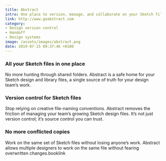 ```yaml
---
title: Abstract
intro: One place to version, manage, and collaborate on your Sketch files.
link: http://www.goabstract.com
category:
- Design version control
- Handoff
- Design systems
image: /assets/images/abstract.png
date: 2019-07-15 09:37:46 +0100
---
```

### All your Sketch files in one place

No more hunting through shared folders. Abstract is a safe home for your Sketch design and library files, a single source of truth for your design team’s work.

### Version control for Sketch files

Stop relying on creative file-naming conventions. Abstract removes the friction of managing your team’s growing Sketch design files. It’s not just version control; it’s source control you can trust.

### No more conflicted copies

Work on the same set of Sketch files without losing anyone’s work. Abstract allows multiple designers to work on the same file without fearing overwritten changes.booklink